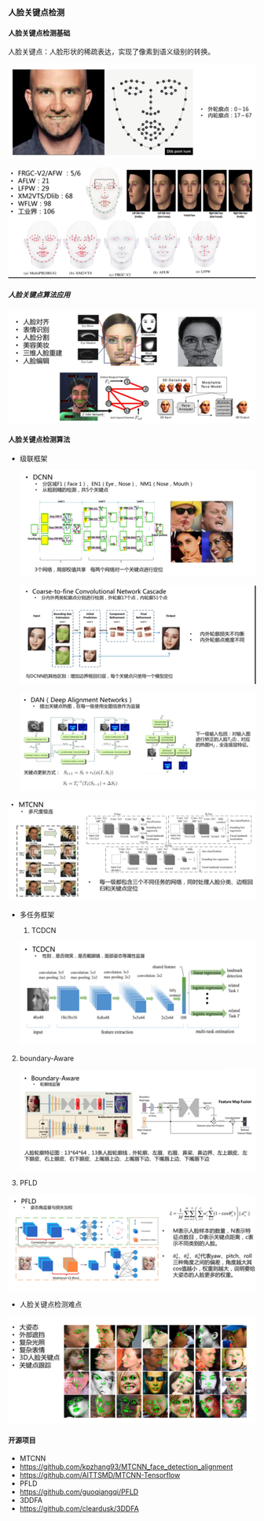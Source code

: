### 人脸关键点检测

#### 人脸关键点检测基础

人脸关键点：人脸形状的稀疏表达，实现了像素到语义级别的转换。

![image-20220307101126448](../../images/人脸关键点检测.assets/image-20220307101126448.png)

![image-20220307101140361](../../images/人脸关键点检测.assets/image-20220307101140361.png)

##### 人脸关键点算法应用

![image-20220307101221543](../../images/人脸关键点检测.assets/image-20220307101221543.png)

#### 人脸关键点检测算法

- 级联框架

  ![image-20220307101317487](../../images/人脸关键点检测.assets/image-20220307101317487.png)

  

  ![image-20220307101402144](../../images/人脸关键点检测.assets/image-20220307101402144.png)

  

  ![image-20220307101449249](../../images/人脸关键点检测.assets/image-20220307101449249.png)

![image-20220307101646114](../../images/人脸关键点检测.assets/image-20220307101646114.png)

- 多任务框架

  1. TCDCN

  ![image-20220307101712569](../../images/人脸关键点检测.assets/image-20220307101712569.png)

2. boundary-Aware

   ![image-20220307101840761](../../images/人脸关键点检测.assets/image-20220307101840761.png)

3. PFLD

![image-20220307101855576](../../images/人脸关键点检测.assets/image-20220307101855576.png)

- 人脸关键点检测难点

![image-20220307102025578](../../images/人脸关键点检测.assets/image-20220307102025578.png)

#### 开源项目

- MTCNN
- https://github.com/kpzhang93/MTCNN_face_detection_alignment
- https://github.com/AITTSMD/MTCNN-Tensorflow 
- PFLD
- https://github.com/guoqiangqi/PFLD
- 3DDFA
- https://github.com/cleardusk/3DDFA
